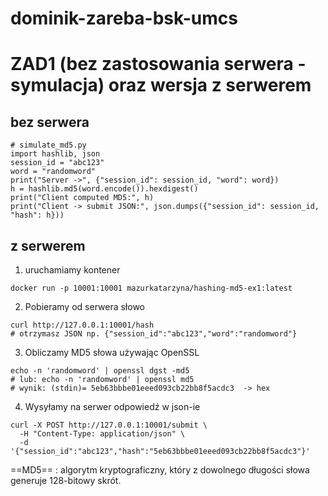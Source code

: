 # dominik-zareba-bsk-umcs

# ZAD1 (bez zastosowania serwera - symulacja) oraz wersja z serwerem

## bez serwera
```
# simulate_md5.py
import hashlib, json
session_id = "abc123"
word = "randomword"
print("Server ->", {"session_id": session_id, "word": word})
h = hashlib.md5(word.encode()).hexdigest()
print("Client computed MD5:", h)
print("Client -> submit JSON:", json.dumps({"session_id": session_id, "hash": h}))
```

## z serwerem
1. uruchamiamy kontener

```
docker run -p 10001:10001 mazurkatarzyna/hashing-md5-ex1:latest
```

2. Pobieramy od serwera słowo

```
curl http://127.0.0.1:10001/hash
# otrzymasz JSON np. {"session_id":"abc123","word":"randomword"}
```

3. Obliczamy MD5 słowa używając OpenSSL

```
echo -n 'randomword' | openssl dgst -md5
# lub: echo -n 'randomword' | openssl md5
# wynik: (stdin)= 5eb63bbbe01eeed093cb22bb8f5acdc3  -> hex
```

4. Wysyłamy na serwer odpowiedź w json-ie

```
curl -X POST http://127.0.0.1:10001/submit \
  -H "Content-Type: application/json" \
  -d '{"session_id":"abc123","hash":"5eb63bbbe01eeed093cb22bb8f5acdc3"}'
```

==MD5==
: algorytm kryptograficzny, który z dowolnego długości słowa generuje 128-bitowy skrót.
